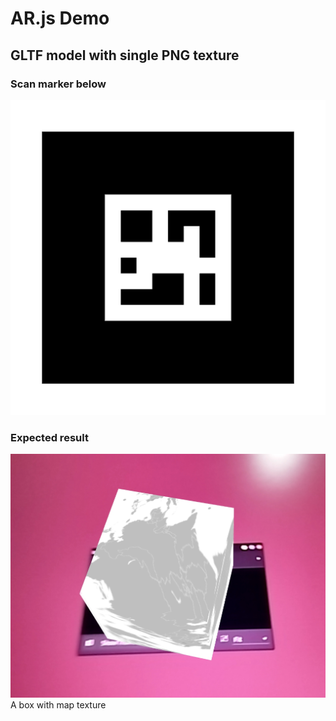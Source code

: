 # AR.js Demo

## GLTF model with single PNG texture

### Scan marker below
![Marker](pattern-1.png)

### Expected result
![Box](ss.jpg)
A box with map texture